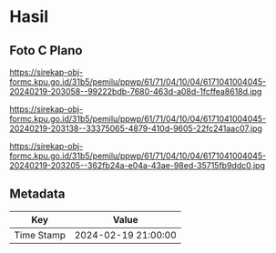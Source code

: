 # Hasil

## Foto C Plano

https://sirekap-obj-formc.kpu.go.id/31b5/pemilu/ppwp/61/71/04/10/04/6171041004045-20240219-203058--99222bdb-7680-463d-a08d-1fcffea8618d.jpg

https://sirekap-obj-formc.kpu.go.id/31b5/pemilu/ppwp/61/71/04/10/04/6171041004045-20240219-203138--33375065-4879-410d-9605-22fc241aac07.jpg

https://sirekap-obj-formc.kpu.go.id/31b5/pemilu/ppwp/61/71/04/10/04/6171041004045-20240219-203205--362fb24a-e04a-43ae-98ed-35715fb9ddc0.jpg


## Metadata

| Key        | Value               |
| ---------- | ------------------- |
| Time Stamp | 2024-02-19 21:00:00 |



